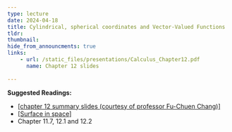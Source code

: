 ```yaml
---
type: lecture
date: 2024-04-18
title: Cylindrical, spherical coordinates and Vector-Valued Functions
tldr: 
thumbnail: 
hide_from_announcments: true
links: 
    - url: /static_files/presentations/Calculus_Chapter12.pdf
      name: Chapter 12 slides
      
---
```

**Suggested Readings:**
- [[chapter 12 summary slides (courtesy of professor Fu-Chuen Chang)]](/nsysu-calculus2/static_files/presentations/Chap12_Summary.pdf)
- [[Surface in space]](/nsysu-calculus2/static_files/presentations/Surface.pdf)
- Chapter 11.7, 12.1 and 12.2
